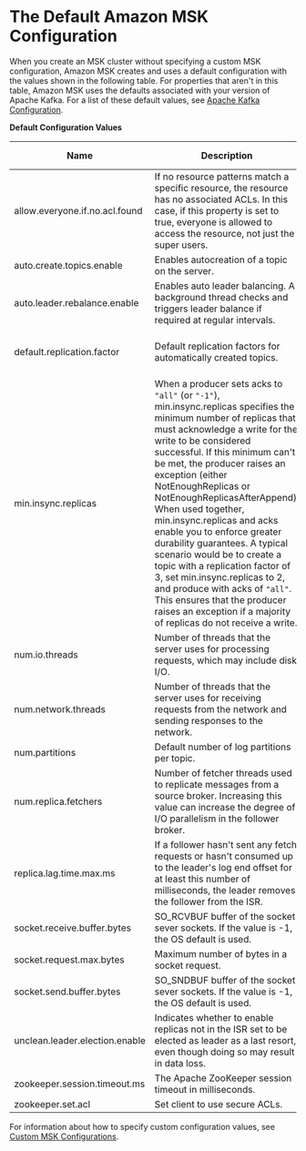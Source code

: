 # The Default Amazon MSK Configuration<a name="msk-default-configuration"></a>

When you create an MSK cluster without specifying a custom MSK configuration, Amazon MSK creates and uses a default configuration with the values shown in the following table\. For properties that aren't in this table, Amazon MSK uses the defaults associated with your version of Apache Kafka\. For a list of these default values, see [Apache Kafka Configuration](https://kafka.apache.org/documentation/#configuration)\. 


**Default Configuration Values**  

| Name | Description | Default Value | 
| --- | --- | --- | 
| allow\.everyone\.if\.no\.acl\.found | If no resource patterns match a specific resource, the resource has no associated ACLs\. In this case, if this property is set to true, everyone is allowed to access the resource, not just the super users\. | true | 
| auto\.create\.topics\.enable | Enables autocreation of a topic on the server\. | false | 
| auto\.leader\.rebalance\.enable | Enables auto leader balancing\. A background thread checks and triggers leader balance if required at regular intervals\. | true | 
| default\.replication\.factor | Default replication factors for automatically created topics\. | 3 for 3\-AZ clusters, 2 for 2\-AZ clusters | 
| min\.insync\.replicas |  When a producer sets acks to `"all"` \(or `"-1"`\), min\.insync\.replicas specifies the minimum number of replicas that must acknowledge a write for the write to be considered successful\. If this minimum can't be met, the producer raises an exception \(either NotEnoughReplicas or NotEnoughReplicasAfterAppend\)\. When used together, min\.insync\.replicas and acks enable you to enforce greater durability guarantees\. A typical scenario would be to create a topic with a replication factor of 3, set min\.insync\.replicas to 2, and produce with acks of `"all"`\. This ensures that the producer raises an exception if a majority of replicas do not receive a write\.  | 2 for 3\-AZ clusters, 1 for 2\-AZ clusters | 
| num\.io\.threads | Number of threads that the server uses for processing requests, which may include disk I/O\. | 8 | 
| num\.network\.threads | Number of threads that the server uses for receiving requests from the network and sending responses to the network\. | 5 | 
| num\.partitions | Default number of log partitions per topic\. | 1 | 
| num\.replica\.fetchers | Number of fetcher threads used to replicate messages from a source broker\. Increasing this value can increase the degree of I/O parallelism in the follower broker\. | 2 | 
| replica\.lag\.time\.max\.ms | If a follower hasn't sent any fetch requests or hasn't consumed up to the leader's log end offset for at least this number of milliseconds, the leader removes the follower from the ISR\. | 30000 | 
| socket\.receive\.buffer\.bytes | SO\_RCVBUF buffer of the socket sever sockets\. If the value is \-1, the OS default is used\. | 102400 | 
| socket\.request\.max\.bytes | Maximum number of bytes in a socket request\. | 104857600 | 
| socket\.send\.buffer\.bytes | SO\_SNDBUF buffer of the socket sever sockets\. If the value is \-1, the OS default is used\. | 102400 | 
| unclean\.leader\.election\.enable | Indicates whether to enable replicas not in the ISR set to be elected as leader as a last resort, even though doing so may result in data loss\. | true | 
| zookeeper\.session\.timeout\.ms |  The Apache ZooKeeper session timeout in milliseconds\.  | 18000 | 
| zookeeper\.set\.acl | Set client to use secure ACLs\. | false | 

For information about how to specify custom configuration values, see [Custom MSK Configurations](msk-configuration-properties.md)\.